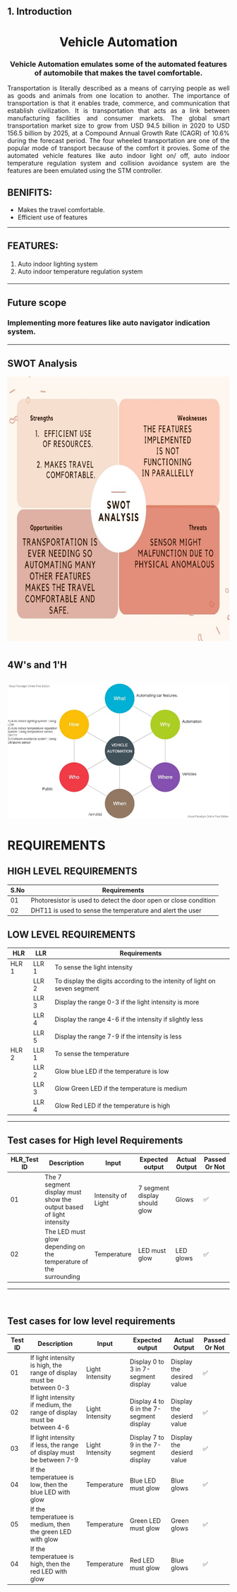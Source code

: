 ## 1. Introduction
<h1 align="center"> Vehicle  Automation </h1>

<h3 align = "center"> Vehicle  Automation emulates some of the  automated features of automobile that makes the tavel comfortable.  </h3>
 
<p align = "justify"> 
	Transportation is literally described as a means of carrying people as well as goods and animals from one location to another. The importance of transportation is that it enables trade, commerce, and communication that establish civilization. It is transportation that acts as a link between manufacturing facilities and consumer markets. The global smart transportation market size to grow from USD 94.5 billion in 2020 to USD 156.5 billion by 2025, at a Compound Annual Growth Rate (CAGR) of 10.6% during the forecast period. The four wheeled transportation are one of the popular mode of transport because of the comfort it provies. Some of the automated vehicle features like auto indoor light on/ off, auto indoor temperature regulation system and collision avoidance system are the features are been emulated using the STM controller. 
</p>

## BENIFITS: 
* Makes the travel comfortable.
* Efficient use of features


---------------------------------------------------------------------------------------------------------------------------------------------------------------------------------
## FEATURES: ##
####
1. Auto indoor lighting system
2. Auto indoor temperature regulation system 
####

---------------------------------------------------------------------------------------------------------------------------------------------------------------------------------
## Future scope ##
### Implementing more features like auto navigator indication system. 

####

---------------------------------------------------------------------------------------------------------------------------------------------------------------------------------

## SWOT Analysis ##

<p align="center">
  <img height= 600 src="https://github.com/tanmaypadhi08/MMC-APRIL22-TEAM2-VEHICLEAUTOMATION/blob/3312dc41e01e5225af7d389ca5c3ec2737989bcf/Images/SWOT.jpg ">	
</p>

#
## 4W's and 1'H
![](https://github.com/tanmaypadhi08/MMC-APRIL22-TEAM2-VEHICLEAUTOMATION/blob/0a711a9b799823b3e5e7b876a061352f9a19ad3c/Images/5W1H%20Questions.jpg)
-----------------------------------------------------------------------------------------------------------------------------------------------------------------------
# REQUIREMENTS

## HIGH LEVEL REQUIREMENTS

|S.No| Requirements|
|----|-------------|
|01|Photoresistor is used to detect the door open or close condition|
|02|DHT11 is used to sense the temperature and alert the user |

## LOW LEVEL REQUIREMENTS

| HLR | LLR | Requirements |
| ---- | ----- | ---------- |
| HLR 1 | LLR 1 | To sense the light intensity |
|       | LLR 2 | To display the digits according to the intenity of light on seven segment |
|       | LLR 3 | Display the range 0-3 if the light intensity is more |
|       | LLR 4 | Display the range 4-6 if the intensity if slightly less |
|       | LLR 5 | Display the range 7-9 if the intensity is less |
| HLR 2 | LLR 1 | To sense the temperature |
|       | LLR 2 | Glow blue LED if the temperature is low |
|       | LLR 3 | Glow Green LED if the temperature is medium |
|       | LLR 4 | Glow Red LED if the temperature is high |

---------------------------------------------------------------------------------------------------------------------------------------------------------------------------------

## Test cases for High level Requirements

| HLR_Test ID | Description | Input | Expected output | Actual Output | Passed Or Not |
| --- | --- | --- | --- | --- | --- |
| 01 | The 7 segment display must show the output based of light intensity  | Intensity of Light | 7 segment display should glow | Glows | ✅ |
| 02 | The LED must glow depending on the temperature of the surrounding | Temperature | LED must glow | LED glows | ✅ |


-----------------------------------------------------------------------
<br>

## Test cases for low  level requirements

| Test ID | Description | Input | Expected output | Actual Output | Passed Or Not |
| --- | --- | --- | --- | --- | --- |
| 01 | If light intensity is high, the range of display must be between 0-3 | Light Intensity | Display 0 to 3 in 7-segment display | Display the desired value | ✅ |
| 02 | If light intensity if medium, the range of display must be between 4-6 | Light Intensity | Display 4 to 6 in the 7-segment display | Display the desierd value | ✅|
| 03 | If light intensity if less, the range of display must be between 7-9 | Light Intensity | Display 7 to 9 in the 7-segment display | Display the desierd value | ✅ |
| 04 | If the temperatuee is low, then the blue LED with glow|Temperature| Blue LED must glow|Blue glows| ✅ |
| 05 | If the temperatuee is medium, then the green LED with glow|Temperature| Green LED must glow|Green glows| ✅ |
| 04 | If the temperatuee is high, then the red LED with glow|Temperature| Red LED must glow|Blue glows| ✅ |

